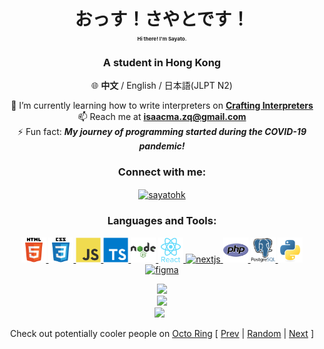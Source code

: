 <h1 align="center">
おっす！さやとです！<br>
<p style="font-size:8px">Hi there! I'm Sayato.</p>
</h1>
<h3 align="center">A student in Hong Kong</h3>
<p align="center">🌐 <strong>中文</strong> / English / 日本語(JLPT N2)</p> 

<p align="center">
🌱 I’m currently learning how to write interpreters on <strong><a href="https://github.com/munificent/craftinginterpreters">Crafting Interpreters</a></strong><br>
📫 Reach me at <a href="mailto:isaacma.zq+sayato@gmail.com"><strong>isaacma.zq@gmail.com</strong></a><br>
⚡ Fun fact: <i><b>My journey of programming started during the COVID-19 pandemic!</b></i>
</p>

<h3 align="center">Connect with me:</h3>
<p align="center">
<a href="https://twitter.com/sayatohk" target="blank"><img align="center" src="https://raw.githubusercontent.com/rahuldkjain/github-profile-readme-generator/master/src/images/icons/Social/twitter.svg" alt="sayatohk" height="30" width="40" /></a>
</p>

<h3 align="center">Languages and Tools:</h3>
<p align="center"> 
  <a href="https://www.w3.org/html/" target="_blank" rel="noreferrer"> <img src="https://raw.githubusercontent.com/devicons/devicon/master/icons/html5/html5-original-wordmark.svg" alt="html5" width="40" height="40"/> </a> 
  <a href="https://www.w3schools.com/css/" target="_blank" rel="noreferrer"> <img src="https://raw.githubusercontent.com/devicons/devicon/master/icons/css3/css3-original-wordmark.svg" alt="css3" width="40" height="40"/> </a> 
  <a href="https://developer.mozilla.org/en-US/docs/Web/JavaScript" target="_blank" rel="noreferrer"> <img src="https://raw.githubusercontent.com/devicons/devicon/master/icons/javascript/javascript-original.svg" alt="javascript" width="40" height="40"/> </a> 
  <a href="https://www.typescriptlang.org/" target="_blank" rel="noreferrer"> <img src="https://raw.githubusercontent.com/devicons/devicon/master/icons/typescript/typescript-original.svg" alt="typescript" width="40" height="40"/> </a> 
  <a href="https://nodejs.org" target="_blank" rel="noreferrer"> <img src="https://raw.githubusercontent.com/devicons/devicon/master/icons/nodejs/nodejs-original-wordmark.svg" alt="nodejs" width="40" height="40"/> </a> 
  <a href="https://reactjs.org/" target="_blank" rel="noreferrer"> <img src="https://raw.githubusercontent.com/devicons/devicon/master/icons/react/react-original-wordmark.svg" alt="react" width="40" height="40"/> </a> 
  <a href="https://nextjs.org/" target="_blank" rel="noreferrer"> <img src="https://cdn.worldvectorlogo.com/logos/nextjs-2.svg" alt="nextjs" width="40" height="40"/> </a> 
  <a href="https://www.php.net" target="_blank" rel="noreferrer"> <img src="https://raw.githubusercontent.com/devicons/devicon/master/icons/php/php-original.svg" alt="php" width="40" height="40"/> </a> 
  <a href="https://www.postgresql.org" target="_blank" rel="noreferrer"> <img src="https://raw.githubusercontent.com/devicons/devicon/master/icons/postgresql/postgresql-original-wordmark.svg" alt="postgresql" width="40" height="40"/> </a> 
  <a href="https://www.python.org" target="_blank" rel="noreferrer"> <img src="https://raw.githubusercontent.com/devicons/devicon/master/icons/python/python-original.svg" alt="python" width="40" height="40"/> </a> 
  <a href="https://www.figma.com/" target="_blank" rel="noreferrer"> <img src="https://www.vectorlogo.zone/logos/figma/figma-icon.svg" alt="figma" width="40" height="40"/> </a> 
</p>
<p align="center"><img src="https://github-profile-summary-cards.vercel.app/api/cards/profile-details?username=sayatodev&theme=nord_dark"><br><img src="http://github-profile-summary-cards.vercel.app/api/cards/productive-time?username=sayatodev&theme=nord_dark&utcOffset=8"><br><img src="https://github-readme-stats.vercel.app/api/top-langs/?username=sayatodev&layout=compact&theme=one_dark_pro">&nbsp;&nbsp;</p>

<p align="center">
Check out potentially cooler people on <a href="https://octo-ring.com/">Octo Ring</a> [
<a href="https://octo-ring.com/p/sayatodev/prev">Prev</a> | 
<a href="https://octo-ring.com/p/sayatodev/random">Random</a> | 
<a href="https://octo-ring.com/p/sayatodev/next">Next</a> ]
</p>
